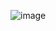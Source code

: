 ![image](https://user-images.githubusercontent.com/112846174/202978734-54a64342-ee26-405c-9f7d-204a1f552f39.png)
